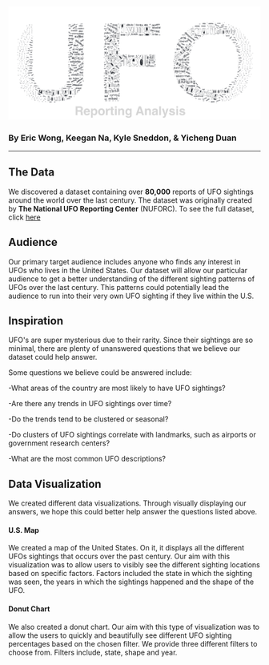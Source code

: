 <img src="data/UFO.png" width="600">

### By Eric Wong, Keegan Na, Kyle Sneddon, & Yicheng Duan
---

## The Data

We discovered a dataset containing over **80,000** reports of UFO sightings around the world over the last century. The dataset was originally created by **The National UFO Reporting Center** (NUFORC). To see the full dataset, click [here](https://www.kaggle.com/NUFORC/ufo-sightings)


## Audience


Our primary target audience includes anyone who finds any interest in UFOs who lives in the United States. Our dataset will allow our particular audience to get a better understanding of the different sighting patterns of UFOs over the last century. This patterns could potentially lead the audience to run into their very own UFO sighting if they live within the U.S.


## Inspiration

UFO's are super mysterious due to their rarity. Since their sightings are so minimal, there are plenty of unanswered questions that we believe our dataset could help answer.

Some questions we believe could be answered include:

-What areas of the country are most likely to have UFO sightings?

-Are there any trends in UFO sightings over time?

-Do the trends tend to be clustered or seasonal?

-Do clusters of UFO sightings correlate with landmarks, such as airports or government research centers?

-What are the most common UFO descriptions?


## Data Visualization

We created different data visualizations. Through visually displaying our answers, we hope this could better help answer the questions listed above.



#### U.S. Map

We created a map of the United States. On it, it displays all the different UFOs sightings that occurs over the past century. Our aim with this visualization was to allow users to visibly see the different sighting locations based on specific factors. Factors included the state in which the sighting was seen, the years in which the sightings happened and the shape of the UFO.


#### Donut Chart

We also created a donut chart. Our aim with this type of visualization was to allow the users to quickly and beautifully see different UFO sighting percentages based on the chosen filter. We provide three different filters to choose from. Filters include, state, shape and year.
